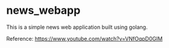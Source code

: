 # news_webapp

This is a simple news web application built using golang.

Reference: https://www.youtube.com/watch?v=VNfOqpD0GIM
